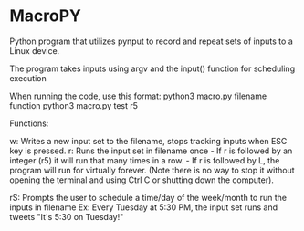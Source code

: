 # MacroPY
Python program that utilizes pynput to record and repeat sets of inputs to a Linux device.

The program takes inputs using argv and the input() function for scheduling execution

When running the code, use this format:
python3 macro.py filename function
python3 macro.py test r5

Functions:

w: Writes a new input set to the filename, stops tracking inputs when ESC key is pressed.
r: Runs the input set in filename once
    - If r is followed by an integer (r5) it will run that many times in a row.
    - If r is followed by L, the program will run for virtually forever.
       (Note there is no way to stop it without opening the terminal and using Ctrl C or shutting down the computer).
       
rS: Prompts the user to schedule a time/day of the week/month to run the inputs in filename
    Ex: Every Tuesday at 5:30 PM, the input set runs and tweets "It's 5:30 on Tuesday!"
